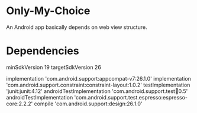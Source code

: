 # Only-My-Choice
An Android app basically depends on web view structure.
# Dependencies
minSdkVersion 19
targetSdkVersion 26
       
implementation 'com.android.support:appcompat-v7:26.1.0'
implementation 'com.android.support.constraint:constraint-layout:1.0.2'
testImplementation 'junit:junit:4.12'
androidTestImplementation 'com.android.support.test:runner:0.5'
androidTestImplementation 'com.android.support.test.espresso:espresso-core:2.2.2'
compile 'com.android.support:design:26.1.0'
